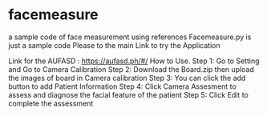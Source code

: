 # facemeasure
a sample code of face measurement using references
Facemeasure.py is just a sample code
Please to the main Link to try the Application

Link for the AUFASD : https://aufasd.ph/#/
How to Use.
Step 1: Go to Setting and Go to Camera Calibration
Step 2: Download the Board.zip then upload the images of board in Camera calibration
Step 3: You can click the add button to add Patient Information
Step 4: Click Camera Assesment to assess and diagnose the facial feature of the patient
Step 5: Click Edit to complete the assessment

